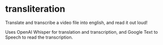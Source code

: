 # transliteration
Translate and transcribe a video file into english, and read it out loud!

Uses OpenAI Whisper for translation and transcription, and Google Text to Speech to read the transcription.
